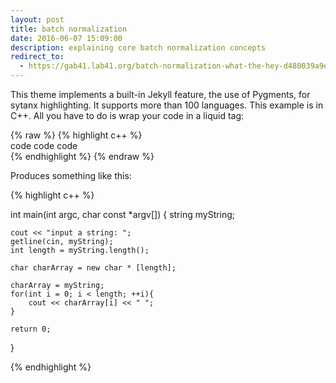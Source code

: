```yaml
---
layout: post
title: batch normalization
date: 2016-06-07 15:09:00
description: explaining core batch normalization concepts
redirect_to:
  - https://gab41.lab41.org/batch-normalization-what-the-hey-d480039a9e3b
---
```

This theme implements a built-in Jekyll feature, the use of Pygments, for sytanx highlighting. It supports more than 100 languages. This example is in C++. All you have to do is wrap your code in a liquid tag:

{% raw  %}
{% highlight c++ %}  <br/> code code code <br/> {% endhighlight %}
{% endraw %}

Produces something like this:

{% highlight c++ %}

int main(int argc, char const \*argv[])
{
    string myString;

    cout << "input a string: ";
    getline(cin, myString);
    int length = myString.length();

    char charArray = new char * [length];

    charArray = myString;
    for(int i = 0; i < length; ++i){
        cout << charArray[i] << " ";
    }

    return 0;
}

{% endhighlight %}
